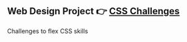 ## Web Design Project :point_right: [CSS Challenges](https://en.wikiversity.org/wiki/Web_Design/CSS_challenges#Challenge_3:_2-column_layout)

Challenges to flex CSS skills 
